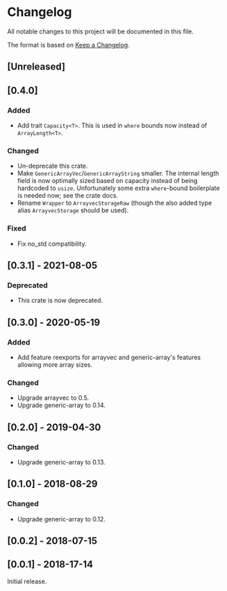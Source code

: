 # Changelog
All notable changes to this project will be documented in this file.

The format is based on [Keep a Changelog](https://keepachangelog.com/en/1.0.0/).

## [Unreleased]

## [0.4.0]
### Added
- Add trait `Capacity<T>`. This is used in `where` bounds now instead of `ArrayLength<T>`.

### Changed
- Un-deprecate this crate.
- Make `GenericArrayVec`/`GenericArrayString` smaller. The internal length field is now optimally sized based on capacity
instead of being hardcoded to `usize`. Unfortunately some extra `where`-bound boilerplate is needed now; see the crate
docs.
- Rename `Wrapper` to `ArrayvecStorageRaw` (though the also added type alias `ArrayvecStorage` should be used).

### Fixed
- Fix no_std compatibility.

## [0.3.1] - 2021-08-05
### Deprecated
- This crate is now deprecated.

## [0.3.0] - 2020-05-19
### Added
- Add feature reexports for arrayvec and generic-array's features allowing more array sizes.

### Changed
- Upgrade arrayvec to 0.5.
- Upgrade generic-array to 0.14.

## [0.2.0] - 2019-04-30
### Changed
- Upgrade generic-array to 0.13.

## [0.1.0] - 2018-08-29
### Changed
- Upgrade generic-array to 0.12.

## [0.0.2] - 2018-07-15

## [0.0.1] - 2018-17-14
Initial release.
